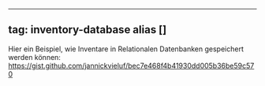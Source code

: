 
---
tag: inventory-database
alias []
---

Hier ein Beispiel, wie Inventare in Relationalen Datenbanken gespeichert werden können:
https://gist.github.com/jannickvieluf/bec7e468f4b41930dd005b36be59c570
